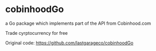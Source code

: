 # cobinhoodGo
a Go package which implements part of the API from Cobinhood.com

Trade cyrptocurrency for free

Original code: https://github.com/lastgarageco/cobinhoodGo
